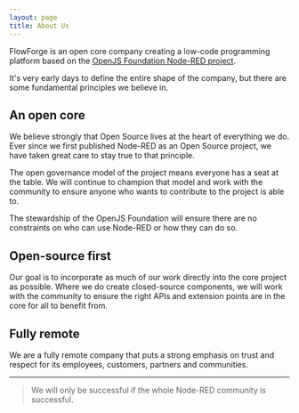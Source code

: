 ```yaml
---
layout: page
title: About Us
---
```


FlowForge is an open core company creating a low-code programming platform based on the [OpenJS Foundation Node-RED project](https://nodered.org).

It's very early days to define the entire shape of the company, but there are some fundamental principles we believe in.

## An open core

We believe strongly that Open Source lives at the heart of everything we do. Ever since we first published Node-RED as an Open Source project, we have taken great care to stay true to that principle.

The open governance model of the project means everyone has a seat at the table. We will continue to champion that model and work with the community to ensure anyone who wants to contribute to the project is able to.

The stewardship of the OpenJS Foundation will ensure there are no constraints on who can use Node-RED or how they can do so.

## Open-source first

Our goal is to incorporate as much of our work directly into the core project as possible. Where we do create closed-source components, we will work with the community to ensure the right APIs and extension points are in the core for all to benefit from.

## Fully remote

We are a fully remote company that puts a strong emphasis on trust and respect for its employees, customers, partners and communities.

---

> We will only be successful if the whole Node-RED community is successful.
